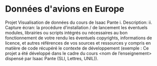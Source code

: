 # Données d'avions en Europe
Projet Visualisation de données du cours de Isaac Pante
i. Description:
ii. Capture écran: la procédure d’installation / de lancement
les éventuels modules, librairies ou scripts intégrés ou nécessaires au bon fonctionnement de votre rendu
les éventuels copyrights, informations de licence, et autres références de vos sources et ressources y compris en matière de code récupéré
le contexte de développement (exemple : Ce projet a été développé dans le cadre du cours <nom de l’enseignement> dispensé par Isaac Pante (SLI, Lettres, UNIL)).
